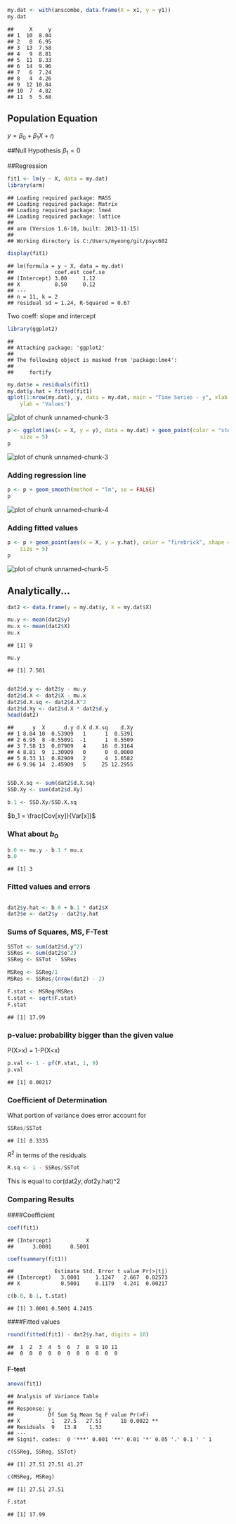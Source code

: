 

```r
my.dat <- with(anscombe, data.frame(X = x1, y = y1))
my.dat
```

```
##     X     y
## 1  10  8.04
## 2   8  6.95
## 3  13  7.58
## 4   9  8.81
## 5  11  8.33
## 6  14  9.96
## 7   6  7.24
## 8   4  4.26
## 9  12 10.84
## 10  7  4.82
## 11  5  5.68
```


## Population Equation
$y = \beta_0 + \beta_1 X + \eta$


##Null Hypothesis
$\beta_1 = 0$


##Regression

```r
fit1 <- lm(y ~ X, data = my.dat)
library(arm)
```

```
## Loading required package: MASS
## Loading required package: Matrix
## Loading required package: lme4
## Loading required package: lattice
## 
## arm (Version 1.6-10, built: 2013-11-15)
## 
## Working directory is C:/Users/myeong/git/psyc602
```

```r
display(fit1)
```

```
## lm(formula = y ~ X, data = my.dat)
##             coef.est coef.se
## (Intercept) 3.00     1.12   
## X           0.50     0.12   
## ---
## n = 11, k = 2
## residual sd = 1.24, R-Squared = 0.67
```

Two coeff: slope and intercept


```r
library(ggplot2)
```

```
## 
## Attaching package: 'ggplot2'
## 
## The following object is masked from 'package:lme4':
## 
##     fortify
```

```r
my.dat$e = residuals(fit1)
my.dat$y.hat = fitted(fit1)
qplot(1:nrow(my.dat), y, data = my.dat, main = "Time Series - y", xlab = "Obs #", 
    ylab = "Values")
```

![plot of chunk unnamed-chunk-3](figure/unnamed-chunk-31.png) 

```r
p <- ggplot(aes(x = X, y = y), data = my.dat) + geom_point(color = "steelblue", 
    size = 5)
p
```

![plot of chunk unnamed-chunk-3](figure/unnamed-chunk-32.png) 


### Adding regression line

```r
p <- p + geom_smooth(method = "lm", se = FALSE)
p
```

![plot of chunk unnamed-chunk-4](figure/unnamed-chunk-4.png) 


### Adding fitted values

```r
p <- p + geom_point(aes(x = X, y = y.hat), color = "firebrick", shape = 20, 
    size = 5)
p
```

![plot of chunk unnamed-chunk-5](figure/unnamed-chunk-5.png) 


## Analytically...


```r
dat2 <- data.frame(y = my.dat$y, X = my.dat$X)

mu.y <- mean(dat2$y)
mu.x <- mean(dat2$X)
mu.x
```

```
## [1] 9
```

```r
mu.y
```

```
## [1] 7.501
```

```r

dat2$d.y <- dat2$y - mu.y
dat2$d.X <- dat2$X - mu.x
dat2$d.X.sq <- dat2$d.X^2
dat2$d.Xy <- dat2$d.X * dat2$d.y
head(dat2)
```

```
##      y  X      d.y d.X d.X.sq    d.Xy
## 1 8.04 10  0.53909   1      1  0.5391
## 2 6.95  8 -0.55091  -1      1  0.5509
## 3 7.58 13  0.07909   4     16  0.3164
## 4 8.81  9  1.30909   0      0  0.0000
## 5 8.33 11  0.82909   2      4  1.6582
## 6 9.96 14  2.45909   5     25 12.2955
```

```r

SSD.X.sq <- sum(dat2$d.X.sq)
SSD.Xy <- sum(dat2$d.Xy)

b.1 <- SSD.Xy/SSD.X.sq
```

$b_1 = \frac{Cov[xy]}{Var[x]}$

### What about $b_0$


```r
b.0 <- mu.y - b.1 * mu.x
b.0
```

```
## [1] 3
```


### Fitted values and errors


```r

dat2$y.hat <- b.0 + b.1 * dat2$X
dat2$e <- dat2$y - dat2$y.hat
```


### Sums of Squares, MS, F-Test


```r
SSTot <- sum(dat2$d.y^2)
SSRes <- sum(dat2$e^2)
SSReg <- SSTot - SSRes

MSReg <- SSReg/1
MSRes <- SSRes/(nrow(dat2) - 2)

F.stat <- MSReg/MSRes
t.stat <- sqrt(F.stat)
F.stat
```

```
## [1] 17.99
```


### p-value: probability bigger than the given value
P(X>x) = 1-P(X<x)


```r
p.val <- 1 - pf(F.stat, 1, 9)
p.val
```

```
## [1] 0.00217
```



### Coefficient of Determination
What portion of variance does error account for


```r
SSRes/SSTot
```

```
## [1] 0.3335
```

$R^2$ in terms of the residuals

```r
R.sq <- 1 - SSRes/SSTot
```

This is equal to cor(dat2$y, dat2$y.hat)^2

### Comparing Results
####Coefficient


```r
coef(fit1)
```

```
## (Intercept)           X 
##      3.0001      0.5001
```

```r
coef(summary(fit1))
```

```
##             Estimate Std. Error t value Pr(>|t|)
## (Intercept)   3.0001     1.1247   2.667  0.02573
## X             0.5001     0.1179   4.241  0.00217
```

```r
c(b.0, b.1, t.stat)
```

```
## [1] 3.0001 0.5001 4.2415
```

####Fitted values

```r
round(fitted(fit1) - dat2$y.hat, digits = 10)
```

```
##  1  2  3  4  5  6  7  8  9 10 11 
##  0  0  0  0  0  0  0  0  0  0  0
```


#### F-test

```r
anova(fit1)
```

```
## Analysis of Variance Table
## 
## Response: y
##           Df Sum Sq Mean Sq F value Pr(>F)   
## X          1   27.5   27.51      18 0.0022 **
## Residuals  9   13.8    1.53                  
## ---
## Signif. codes:  0 '***' 0.001 '**' 0.01 '*' 0.05 '.' 0.1 ' ' 1
```

```r
c(SSReg, SSReg, SSTot)
```

```
## [1] 27.51 27.51 41.27
```

```r
c(MSReg, MSReg)
```

```
## [1] 27.51 27.51
```

```r
F.stat
```

```
## [1] 17.99
```






